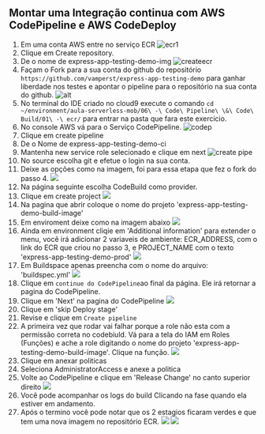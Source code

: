 ## Montar uma Integração continua com AWS CodePipeline e AWS CodeDeploy

1. Em uma conta AWS entre no serviço ECR
   ![ecr1](images/ecr1.png)
2. Clique em Create repository.
3. De o nome de express-app-testing-demo-img
   ![createecr](images/createecr.png)
4. Façam o Fork para a sua conta do github do repositório `https://github.com/vamperst/express-app-testing-demo` para ganhar liberdade nos testes e apontar o pipeline para o repositório na sua conta do github.
   ![alt](images/git_fork.png)
5. No terminal do IDE criado no cloud9 execute o comando `cd ~/environment/aula-serverless-mob/06\ -\ Code\ Pipeline\ \&\ Code\ Build/01\ -\ ecr/` para entrar na pasta que fara este exercicio.
6. No console AWS vá para o Serviço CodePipeline.
   ![codep](images/painelcodepipeline.png)
7. Clique em create pipeline
8.  De o Nome de express-app-testing-demo-ci
9.  Mantenha new service role selecionado e clique em next
    ![create pipe](images/createpipe1.png)
10. No source escolha git e efetue o login na sua conta.
11. Deixe as opções como na imagem, foi para essa etapa que fez o fork do passo 4.
    ![](images/createpipe2.png)
12. Na página seguinte escolha CodeBuild como provider.
13. Clique em create project
    ![](images/createpipe3.png)
14. Na pagina que abrir coloque o nome do projeto 'express-app-testing-demo-build-image'
15. Em enviroment deixe como na imagem abaixo
    ![](images/createenvbuild1.png)
16. Ainda em environment cliqie em 'Additional information' para extender o menu, você irá adicionar 2 variaveis de ambiente: ECR_ADDRESS, com o link do ECR que criou no passo 3, e PROJECT_NAME com o texto 'express-app-testing-demo-prod'
    ![](images/createenvbuild2.png)
17. Em Buildspace apenas preencha com o nome do arquivo: 'buildspec.yml'
    ![](images/createbuild3.png)
18. Clique em `continue do CodePipeline`ao final da página. Ele irá retornar a pagina do CodePipeline.
19. Clique em 'Next' na pagina do CodePipeline
    ![](images/createpipe4.png)
20. Clique em 'skip Deploy stage'
21. Revise e clique em `Create pipeline`
22. A primeira vez que rodar vai falhar porque a role não esta com a permissão correta no codebiuld. Vá para a tela do IAM em Roles (Funções) e ache a role digitando o nome do projeto 'express-app-testing-demo-build-image'. Clique na função.
    ![](images/IamRoleBuild.png)
23. Clique em anexar politicas
24. Seleciona AdministratorAccess e anexe a politica
25. Volte ao CodePipeline e clique em 'Release Change' no canto superior direito
    ![](images/releaseChange.png)
26. Você pode acompanhar os logs do build Clicando na fase quando ela estiver em andamento.
27. Após o termino você pode notar que os 2 estagios ficaram verdes e que tem uma nova imagem no repositório ECR.
    ![](images/greensucess.png)
    ![](images/ecr2.png)
    